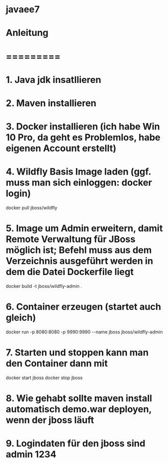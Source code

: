 # javaee7
# Anleitung
# =========
# 1. Java jdk insatllieren
# 2. Maven installieren
# 3. Docker installieren (ich habe Win 10 Pro, da geht es Problemlos, habe eigenen Account erstellt)
# 4. Wildfly Basis Image laden (ggf. muss man sich einloggen: docker login)
docker pull jboss/wildfly
# 5. Image um Admin erweitern, damit Remote Verwaltung für JBoss möglich ist; Befehl muss aus dem Verzeichnis ausgeführt werden in dem die Datei Dockerfile liegt
docker build -t jboss/wildfly-admin .
# 6. Container erzeugen (startet auch gleich)
docker run -p 8080:8080 -p 9990:9990 --name jboss jboss/wildfly-admin
# 7. Starten und stoppen kann man den Container dann mit
docker start jboss
docker stop jboss
# 8. Wie gehabt sollte maven install automatisch demo.war deployen, wenn der jboss läuft
# 9. Logindaten für den jboss sind admin 1234


